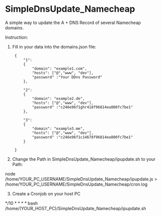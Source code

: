 # SimpleDnsUpdate_Namecheap

A simple way to update the A + DNS Record of several Namecheap domains.

Instruction: 

1. Fill in your data into the domains.json file: 

        {
            "1":
            {
                "domain": "example1.com",
                "hosts": ["@","www", "dev"], 
                "password" :"Your DDns Password"   
            },

            "2": 
            {
                "domain": "example2.de",
                "hosts": ["@","www", "dev"],
                "password" :"c246e96f1ghr418f96814ea800fc7be1"  
            },

            "3": 
            {
                "domain": "example3.me",
                "hosts": ["@","www", "dev"],
                "password" :"c246e96f1c14678f96814ea800fc7be1"  
            } 

        }



2. Change the Path in SimpleDnsUpdate_Namecheap/ipupdate.sh to your Path:


node /home/YOUR_PC_USERNAME/SimpleDnsUpdate_Namecheap/ipupdate.js > /home/YOUR_PC_USERNAME/SimpleDnsUpdate_Namecheap/cron.log



3. Create a Cronjob on your host PC

*/10 * * * * bash /home/(YOUR_HOST_PC)/SimpleDnsUpdate_Namecheap/ipupdate.sh
